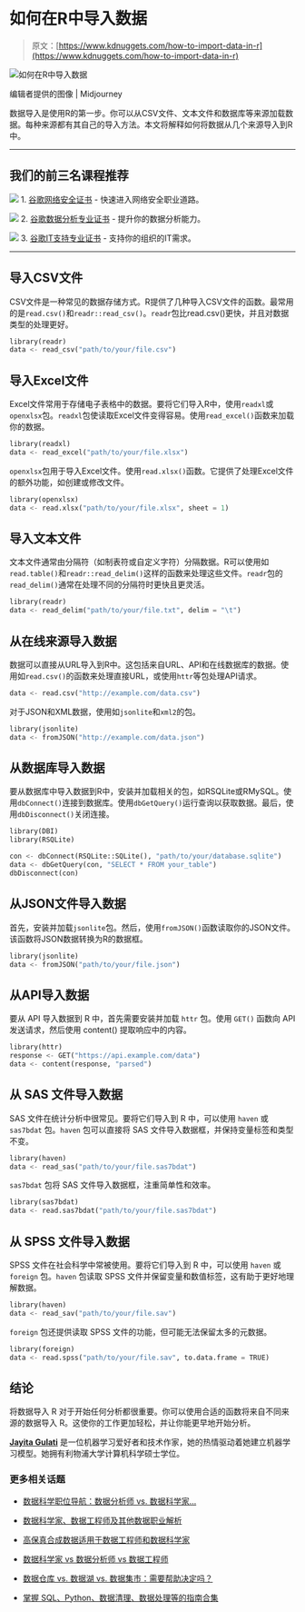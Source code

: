 # 如何在R中导入数据

> 原文：[https://www.kdnuggets.com/how-to-import-data-in-r](https://www.kdnuggets.com/how-to-import-data-in-r)

![如何在R中导入数据](../Images/aee4f931fce6e560b423f3be3834b030.png)

编辑者提供的图像 | Midjourney

数据导入是使用R的第一步。你可以从CSV文件、文本文件和数据库等来源加载数据。每种来源都有其自己的导入方法。本文将解释如何将数据从几个来源导入到R中。

* * *

## 我们的前三名课程推荐

![](../Images/0244c01ba9267c002ef39d4907e0b8fb.png) 1\. [谷歌网络安全证书](https://www.kdnuggets.com/google-cybersecurity) - 快速进入网络安全职业道路。

![](../Images/e225c49c3c91745821c8c0368bf04711.png) 2\. [谷歌数据分析专业证书](https://www.kdnuggets.com/google-data-analytics) - 提升你的数据分析能力。

![](../Images/0244c01ba9267c002ef39d4907e0b8fb.png) 3\. [谷歌IT支持专业证书](https://www.kdnuggets.com/google-itsupport) - 支持你的组织的IT需求。

* * *

## 导入CSV文件

CSV文件是一种常见的数据存储方式。R提供了几种导入CSV文件的函数。最常用的是`read.csv()`和`readr::read_csv()`。`readr`包比read.csv()更快，并且对数据类型的处理更好。

```py
library(readr)
data <- read_csv("path/to/your/file.csv") 
```

## 导入Excel文件

Excel文件常用于存储电子表格中的数据。要将它们导入R中，使用`readxl`或`openxlsx`包。`readxl`包使读取Excel文件变得容易。使用`read_excel()`函数来加载你的数据。

```py
library(readxl)
data <- read_excel("path/to/your/file.xlsx") 
```

`openxlsx`包用于导入Excel文件。使用`read.xlsx()`函数。它提供了处理Excel文件的额外功能，如创建或修改文件。

```py
library(openxlsx)
data <- read.xlsx("path/to/your/file.xlsx", sheet = 1) 
```

## 导入文本文件

文本文件通常由分隔符（如制表符或自定义字符）分隔数据。R可以使用如`read.table()`和`readr::read_delim()`这样的函数来处理这些文件。`readr`包的`read_delim()`通常在处理不同的分隔符时更快且更灵活。

```py
library(readr)
data <- read_delim("path/to/your/file.txt", delim = "\t") 
```

## 从在线来源导入数据

数据可以直接从URL导入到R中。这包括来自URL、API和在线数据库的数据。使用如`read.csv()`的函数来处理直接URL，或使用`httr`等包处理API请求。

```py
data <- read.csv("http://example.com/data.csv") 
```

对于JSON和XML数据，使用如`jsonlite`和`xml2`的包。

```py
library(jsonlite)
data <- fromJSON("http://example.com/data.json") 
```

## 从数据库导入数据

要从数据库中导入数据到R中，安装并加载相关的包，如RSQLite或RMySQL。使用`dbConnect()`连接到数据库。使用`dbGetQuery()`运行查询以获取数据。最后，使用`dbDisconnect()`关闭连接。

```py
library(DBI)
library(RSQLite)

con <- dbConnect(RSQLite::SQLite(), "path/to/your/database.sqlite")
data <- dbGetQuery(con, "SELECT * FROM your_table")
dbDisconnect(con) 
```

## 从JSON文件导入数据

首先，安装并加载`jsonlite`包。然后，使用`fromJSON()`函数读取你的JSON文件。该函数将JSON数据转换为R的数据框。

```py
library(jsonlite)
data <- fromJSON("path/to/your/file.json") 
```

## 从API导入数据

要从 API 导入数据到 R 中，首先需要安装并加载 `httr` 包。使用 `GET()` 函数向 API 发送请求，然后使用 content() 提取响应中的内容。

```py
library(httr)
response <- GET("https://api.example.com/data")
data <- content(response, "parsed") 
```

## 从 SAS 文件导入数据

SAS 文件在统计分析中很常见。要将它们导入到 R 中，可以使用 `haven` 或 `sas7bdat` 包。`haven` 包可以直接将 SAS 文件导入数据框，并保持变量标签和类型不变。

```py
library(haven)
data <- read_sas("path/to/your/file.sas7bdat") 
```

`sas7bdat` 包将 SAS 文件导入数据框，注重简单性和效率。

```py
library(sas7bdat)
data <- read.sas7bdat("path/to/your/file.sas7bdat") 
```

## 从 SPSS 文件导入数据

SPSS 文件在社会科学中常被使用。要将它们导入到 R 中，可以使用 `haven` 或 `foreign` 包。`haven` 包读取 SPSS 文件并保留变量和数值标签，这有助于更好地理解数据。

```py
library(haven)
data <- read_sav("path/to/your/file.sav") 
```

`foreign` 包还提供读取 SPSS 文件的功能，但可能无法保留太多的元数据。

```py
library(foreign)
data <- read.spss("path/to/your/file.sav", to.data.frame = TRUE) 
```

## 结论

将数据导入 R 对于开始任何分析都很重要。你可以使用合适的函数将来自不同来源的数据导入 R。这使你的工作更加轻松，并让你能更早地开始分析。

**[Jayita Gulati](https://www.linkedin.com/in/jayitagulati1998/)** 是一位机器学习爱好者和技术作家，她的热情驱动着她建立机器学习模型。她拥有利物浦大学计算机科学硕士学位。

### 更多相关话题

+   [数据科学职位导航：数据分析师 vs. 数据科学家…](https://www.kdnuggets.com/navigating-data-science-job-titles-data-analyst-vs-data-scientist-vs-data-engineer)

+   [数据科学家、数据工程师及其他数据职业解析](https://www.kdnuggets.com/2021/05/data-scientist-data-engineer-data-careers-explained.html)

+   [高保真合成数据适用于数据工程师和数据科学家](https://www.kdnuggets.com/2022/tonic-high-fidelity-synthetic-data-engineers-scientists-alike.html)

+   [数据科学家 vs 数据分析师 vs 数据工程师](https://www.kdnuggets.com/2022/01/data-scientist-data-analyst-data-engineer.html)

+   [数据仓库 vs. 数据湖 vs. 数据集市：需要帮助决定吗？](https://www.kdnuggets.com/data-warehouses-vs-data-lakes-vs-data-marts-need-help-deciding)

+   [掌握 SQL、Python、数据清理、数据处理等的指南合集](https://www.kdnuggets.com/collection-of-guides-on-mastering-sql-python-data-cleaning-data-wrangling-and-exploratory-data-analysis)
